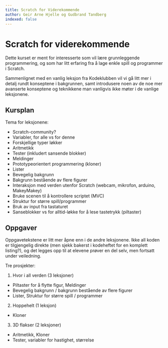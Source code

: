 ```yaml
---
title: Scratch for Viderekommende
author: Geir Arne Hjelle og Gudbrand Tandberg
indexed: false
---
```


# Scratch for viderekommende

Dette kurset er ment for interesserte som vil lære grunnleggende
programmering, og som har litt erfaring fra å lage enkle spill og
programmer i Scratch.

Sammenlignet med en vanlig leksjon fra Kodeklubben vil vi gå litt mer
i detalj rundt konseptene i bakgrunnen, samt introdusere noen av de
noe mer avanserte konseptene og teknikkene man vanligvis ikke møter i
de vanlige leksjonene.

## Kursplan

Tema for leksjonene:
+ Scratch-community?
+ Variabler, for alle vs for denne
+ Forskjellige typer løkker
+ Aritmetikk
+ Tester (inkludert sansende blokker)
+ Meldinger
+ Prototypeorientert programmering (kloner)
+ Lister
+ Bevegelig bakgrunn
+ Bakgrunn bestående av flere figurer
+ Interaksjon med verden utenfor Scratch (webcam, mikrofon, arduino, MakeyMakey)
+ Bruke scenen til å kontrollere scriptet (MVC)
+ Struktur for større spill/programmer
+ Bruk av input fra tastaturet
+ Sanseblokker vs for alltid-løkke for å lese tastetrykk (piltaster)


## Oppgaver

Oppgavetekstene er litt mer åpne enn i de andre leksjonene. Ikke all
koden er tilgjengelig direkte (men sjekk bakerst i kodeheftet for en
komplett listing?), og det legges opp til at elevene prøver en del
selv, men fortsatt under veiledning.

Tre prosjekter:

1. Hvor i all verden (3 leksjoner)
  - Piltaster for å flytte figur, Meldinger
  - Bevegelig bakgrunn / bakgrunn bestående av flere figurer
  - Lister, Struktur for større spill / programmer
2. Hoppehelt (1 leksjon)
  - Kloner
3. 3D flakser (2 leksjoner)
  - Aritmetikk, Kloner
  - Tester, variabler for hastighet, størrelse

